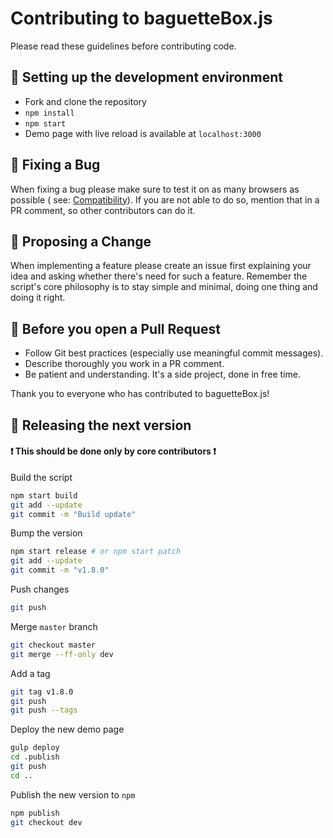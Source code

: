 # Contributing to baguetteBox.js

Please read these guidelines before contributing code.

## :nut_and_bolt: Setting up the development environment

- Fork and clone the repository
- `npm install`
- `npm start`
- Demo page with live reload is available at `localhost:3000`

## :bug: Fixing a Bug

When fixing a bug please make sure to test it on as many browsers as possible (
see: [Compatibility](./README.md#compatibility)). If you are not able to do so, mention that in a PR comment, so other
contributors can do it.

## :tada: Proposing a Change

When implementing a feature please create an issue first explaining your idea and asking whether there's need for such a
feature.
Remember the script's core philosophy is to stay simple and minimal, doing one thing and doing it right.

## :pencil: Before you open a Pull Request

- Follow Git best practices (especially use meaningful commit messages).
- Describe thoroughly you work in a PR comment.
- Be patient and understanding. It's a side project, done in free time.

Thank you to everyone who has contributed to baguetteBox.js!

## :rocket: Releasing the next version

#### :heavy_exclamation_mark: This should be done only by core contributors :heavy_exclamation_mark:

Build the script

```sh
npm start build
git add --update
git commit -m "Build update"
```

Bump the version

```sh
npm start release # or npm start patch
git add --update
git commit -m "v1.8.0"
```

Push changes

```sh
git push
```

Merge `master` branch

```sh
git checkout master
git merge --ff-only dev
```

Add a tag

```sh
git tag v1.8.0
git push
git push --tags
```

Deploy the new demo page

```sh
gulp deploy
cd .publish
git push
cd ..
```

Publish the new version to `npm`

```sh
npm publish
git checkout dev
```

